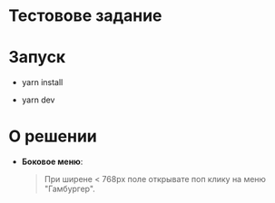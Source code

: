 # Тестовове задание

# Запуск

- yarn install

- yarn dev

# О решении

- **Боковое меню**:

  > При ширене < 768px поле открывате поп клику на меню "Гамбургер".
